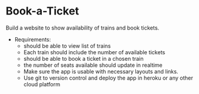 # Book-a-Ticket
Build a website to show availability of trains and book tickets.  
- Requirements:
    - should be able to view list of trains
    - Each train should include the number of available tickets
    - should be able to book a ticket in a chosen train
    - the number of seats available should update in realtime
    - Make sure the app is usable with necessary layouts and links.
    - Use git to version control and deploy the app in heroku or any other cloud platform
